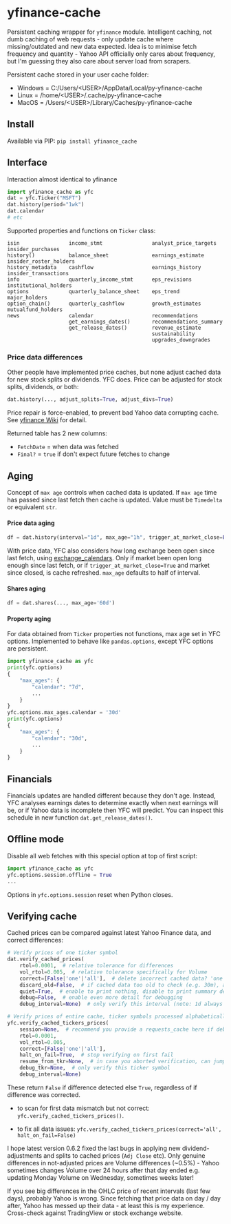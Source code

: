 # yfinance-cache

Persistent caching wrapper for `yfinance` module. Intelligent caching, not dumb caching of web requests - only update cache where missing/outdated and new data expected. Idea is to minimise fetch frequency and quantity - Yahoo API officially only cares about frequency, but I'm guessing they also care about server load from scrapers.

Persistent cache stored in your user cache folder:
- Windows = C:/Users/\<USER\>/AppData/Local/py-yfinance-cache
- Linux = /home/\<USER\>/.cache/py-yfinance-cache
- MacOS = /Users/\<USER\>/Library/Caches/py-yfinance-cache

## Install

Available via PIP: `pip install yfinance_cache`

## Interface

Interaction almost identical to yfinance

```python
import yfinance_cache as yfc
dat = yfc.Ticker("MSFT")
dat.history(period="1wk")
dat.calendar
# etc
```

Supported properties and functions on `Ticker` class:
```
isin                income_stmt                analyst_price_targets      insider_purchases         
history()           balance_sheet              earnings_estimate          insider_roster_holders    
history_metadata    cashflow                   earnings_history           insider_transactions      
info                quarterly_income_stmt      eps_revisions              institutional_holders     
options             quarterly_balance_sheet    eps_trend                  major_holders             
option_chain()      quarterly_cashflow         growth_estimates           mutualfund_holders        
news                calendar                   recommendations                                      
                    get_earnings_dates()       recommendations_summary                              
                    get_release_dates()        revenue_estimate                                     
                                               sustainability                                       
                                               upgrades_downgrades
```

### Price data differences

Other people have implemented price caches, but none adjust cached data for new stock splits or dividends.
YFC does. Price can be adjusted for stock splits, dividends, or both:

```python
dat.history(..., adjust_splits=True, adjust_divs=True)
```

Price repair is force-enabled, to prevent bad Yahoo data corrupting cache.
See [yfinance Wiki](https://github.com/ranaroussi/yfinance/wiki/Price-repair) for detail.

Returned table has 2 new columns:
- `FetchDate` = when data was fetched
- `Final?` = `true` if don't expect future fetches to change

## Aging

Concept of `max age` controls when cached data is updated.
If `max age` time has passed since last fetch then cache is updated.
Value must be `Timedelta` or equivalent `str`.

#### Price data aging

``` python
df = dat.history(interval="1d", max_age="1h", trigger_at_market_close=False, ...)
```

With price data, YFC also considers how long exchange been open since last fetch, 
using [exchange_calendars](https://github.com/gerrymanoim/exchange_calendars).
Only if market been open long enough since last fetch, 
or if `trigger_at_market_close=True` and market since closed, 
is cache refreshed.
`max_age` defaults to half of interval.

#### Shares aging

``` python
df = dat.shares(..., max_age='60d')
```

#### Property aging

For data obtained from `Ticker` properties not functions, max age set in YFC options.
Implemented to behave like `pandas.options`, except YFC options are persistent.

``` python
import yfinance_cache as yfc
print(yfc.options)
{
    "max_ages": {
        "calendar": "7d",
        ...
    }
}
yfc.options.max_ages.calendar = '30d'
print(yfc.options)
{
    "max_ages": {
        "calendar": "30d",
        ...
    }
}
```

## Financials

Financials updates are handled different because they don't age.
Instead, YFC analyses earnings dates to determine exactly when next earnings will be, 
or if Yahoo data is incomplete then YFC will predict.
You can inspect this schedule in new function `dat.get_release_dates()`.

## Offline mode

Disable all web fetches with this special option at top of first script:

```python
import yfinance_cache as yfc
yfc.options.session.offline = True
...
```

Options in `yfc.options.session` reset when Python closes.


## Verifying cache

Cached prices can be compared against latest Yahoo Finance data, and correct differences:

```python
# Verify prices of one ticker symbol
dat.verify_cached_prices(
	rtol=0.0001,  # relative tolerance for differences
	vol_rtol=0.005,  # relative tolerance specifically for Volume
	correct=[False|'one'|'all'],  # delete incorrect cached data? 'one' = stop after correcting first incorrect prices table ; 'all' = correct all tickers & intervals
	discard_old=False,  # if cached data too old to check (e.g. 30m), assume incorrect and delete?
	quiet=True,  # enable to print nothing, disable to print summary detail of why cached data wrong
	debug=False,  # enable even more detail for debugging 
	debug_interval=None)  # only verify this interval (note: 1d always verified)

# Verify prices of entire cache, ticker symbols processed alphabetically. Recommend using `requests_cache` session.
yfc.verify_cached_tickers_prices(
	session=None,  # recommend you provide a requests_cache here if debugging
	rtol=0.0001,
	vol_rtol=0.005,
	correct=[False|'one'|'all'],
	halt_on_fail=True,  # stop verifying on first fail
	resume_from_tkr=None,  # in case you aborted verification, can jump ahead to this ticker symbol. Append '+1' to start AFTER the ticker
	debug_tkr=None,  # only verify this ticker symbol
	debug_interval=None)
```

These return `False` if difference detected else `True`, regardless of if difference was corrected.

- to scan for first data mismatch but not correct: `yfc.verify_cached_tickers_prices()`. 

- to fix all data issues: `yfc.verify_cached_tickers_prices(correct='all', halt_on_fail=False)`

I hope latest version 0.6.2 fixed the last bugs in applying new dividend-adjustments and splits to cached prices (`Adj Close` etc).
Only genuine differences in not-adjusted prices are Volume differences (~0.5%) - 
Yahoo sometimes changes Volume over 24 hours after that day ended e.g. updating Monday Volume on Wednesday, 
sometimes weeks later!

If you see big differences in the OHLC price of recent intervals (last few days), probably Yahoo is wrong.
Since fetching that price data on day / day after, Yahoo has messed up their data - at least this is my experience.
Cross-check against TradingView or stock exchange website.

